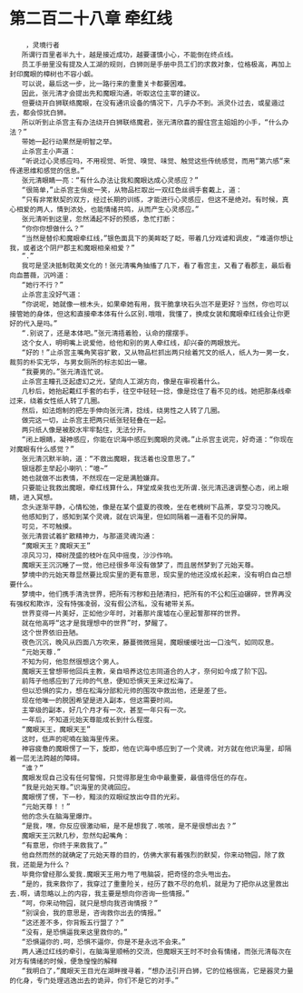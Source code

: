 # 第二百二十八章 牵红线
        ，灵境行者
       所谓行百里者半九十，越是接近成功，越要谨慎小心，不能倒在终点线。
       员工手册里没有提及人工湖的规则，白狮则是手册中员工们的求救对象，位格极高，再加上封印魔眼的樟树也不容小觑。
       可以说，最后这一步，比一路行来的重重关卡都要困难。
       因此，张元清才会提出先和魔眼沟通，听取这位主宰的建议。
       但要绕开白狮联络魔眼，在没有通讯设备的情况下，几乎办不到。派灵仆过去，或星遁过去，都会惊扰白狮。
       所以听到止杀宫主有办法绕开白狮联络魔君，张元清欣喜的握住宫主姐姐的小手，“什么办法？”
       带她一起行动果然是明智之举。
       止杀宫主小声道：
       “听说过心灵感应吗，不用视觉、听觉、嗅觉、味觉、触觉这些传统感觉，而用“第六感“来传递思维和感觉的信息。”
       张元清眼睛一亮：“有什么办法让我和魔眼达成心灵感应？”
       “很简单，”止杀宫主俏皮一笑，从物品栏取出一双红色丝绸手套戴上，道：
       “只有非常默契的双方，经过长期的训练，才能进行心灵感应，但这不是绝对。有时候，真心相爱的两人，情到浓处，也能情绪共鸣，从而产生心灵感应。”
       张元清听到这里，忽然涌起不好的预感，急忙打断：
       “你你你想做什么？”
       “当然是替伱和魔眼牵红线，”银色面具下的美眸眨了眨，带着几分戏谑和调皮，“难道你想让我，或者这个阴尸郡主和魔眼相亲相爱？”
       “.”
       我可是坚决抵制耽美文化的！张元清嘴角抽搐了几下，看了看宫主，又看了看郡主，最后看向血蔷薇，沉吟道：
       “她行不行？”
       止杀宫主没好气道：
       “你说呢，她就像一根木头，如果牵她有用，我干脆拿块石头岂不是更好？当然，你也可以接管她的身体，但这和直接牵本体有什么区别.哦哦，我懂了，换成女装和魔眼牵红线会让你更好的代入是吗。”
       “.别说了，还是本体吧。”张元清捂着脸，认命的摆摆手。
       这个女人，明明嘴上说爱他，给他和别的男人牵红线，却兴奋的两眼放光。
       “好的！”止杀宫主嘴角笑容扩散，又从物品栏抓出两只绘着咒文的纸人，纸人为一男一女，裁剪的朴实无华，与男女厕所的标志如出一辙。
       “我要男的。”张元清连忙说。
       止杀宫主瞳孔泛起虚幻之光，望向人工湖方向，像是在审视着什么。
       几秒后，她抬起戴红手套的右手，往空中轻轻一捻，像是捻住了看不见的线。她把那条线牵过来，绕着女性纸人转了几圈。
       然后，如法炮制的把左手伸向张元清，捻线，绕男性之人转了几圈。
       做完这一切，止杀宫主把两只纸张轻轻叠在一起。
       两只纸人像是被胶水牢牢黏住，无法分开。
       “闭上眼睛，凝神感应，你能在识海中感应到魔眼的灵魂。”止杀宫主说完，好奇道：“你现在对魔眼有什么感觉？”
       张元清沉默半晌，道：“不救出魔眼，我活着也没意思了。”
       银瑶郡主举起小喇叭：“噫~”
       她也就做不出表情，不然现在一定是满脸嫌弃。
       只要能让我救出魔眼，牵红线算什么，拜堂成亲我也无所谓.张元清迅速调整心态，闭上眼睛，进入冥想。
       念头逐渐平静，心情松弛，像是在某个盛夏的夜晚，坐在老槐树下品茶，享受习习晚风。
       他感知到了，感知到某个灵魂，就在识海里，但如同隔着一道看不见的屏障。
       可见，不可触摸。
       张元清尝试着扩散精神力，与那道灵魂沟通：
       “魔眼天王？魔眼天王”
       凉风习习，樟树茂盛的枝叶在风中摇曳，沙沙作响。
       魔眼天王沉沉睡了一觉，他已经很多年没有做梦了，而且居然梦到了元始天尊。
       梦境中的元始天尊显然要比现实里的更有意思，现实里的他还没成长起来，没有明白自己想要什么。
       梦境中，他们携手清洗世界，把所有污秽和丑陋清扫，把所有的不公和压迫碾碎，世界再没有强权和欺诈，没有恃强凌弱，没有假公济私，没有裙带关系。
       世界变得一片美好，正如他少年时，对着那片废墟在心里起誓那样的世界。
       就在他高呼“这才是我理想中的世界”时，梦醒了。
       这个世界依旧丑陋。
       夜色沉沉，晚风从四面八方吹来，藤蔓微微摇晃，魔眼缓缓吐出一口浊气，如同叹息。
       “元始天尊.”
       不知为何，他忽然很想这个男人。
       魔眼天王曾想带他回兵主教，亲自培养这位志同道合的人才，奈何如今成了阶下囚。
       前阵子他感应到了元帅的气息，便知恐惧天王来过松海了。
       但以恐惧的实力，想在松海分部和元帅的围攻中救出他，还是差了些。
       现在他唯一的脱困希望是进入副本，但这需要时间。
       主宰级的副本，好几个月才有一次，甚至一年只有一次。
       一年后，不知道元始天尊能成长到什么程度。
       “魔眼天王，魔眼天王”
       这时，低声的呢喃在脑海里传来。
       神容疲惫的魔眼愣了一下，旋即，他在识海中感应到了一个灵魂，对方就在他识海里，却隔着一层无法跨越的障碍。
       “谁？”
       魔眼发现自己没有任何警惕，只觉得那是生命中最重要，最值得信任的存在。
       “我是元始天尊。”识海里的灵魂回应。
       魔眼愣了愣，下一秒，黯淡的双眼绽放出夺目的光彩。
       “元始天尊！！”
       他的念头在脑海里爆炸。
       “是我，嘿，你反应很激动嘛，是不是想我了.咳咳，是不是很想出去？”
       魔眼天王沉默几秒，忽然勾起嘴角：
       “有意思，你终于来救我了。”
       他自然而然的就确定了元始天尊的目的，仿佛大家有着强烈的默契，你来动物园，除了救我，还能是为什么？
       毕竟你曾经那么爱我.魔眼天王用力甩了甩脑袋，把奇怪的念头甩出去。
       “是的，我来救你了，我穿过了重重险关，经历了数不尽的危机，就是为了把你从这里救出去.啊，请忽略以上的内容，我主要是想向你咨询一些情报。”
       “呵，你来动物园，就只是想向我咨询情报？”
       “别误会，我的意思是，咨询救你出去的情报。”
       “这还差不多，你背叛五行盟了？”
       “没有，是恐惧逼我来这里救你的。”
       “恐惧逼你的.呵，恐惧不逼你，你是不是永远不会来。”
       两人通过红线的牵引，在脑海里顺畅的交流，但魔眼天王时不时会有情绪，而张元清每次在对方有情绪的时候，便急惶惶的解释
       “我明白了，”魔眼天王目光在湖畔搜寻着，“想办法引开白狮，它的位格很高，它是器灵力量的化身，专门处理逃逸出去的诡异，你们不是它的对手。”
